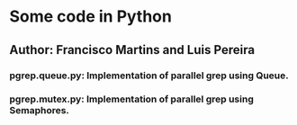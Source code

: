 # Some code in Python

## Author: Francisco Martins and Luis Pereira


### pgrep.queue.py: Implementation of parallel grep using Queue.
### pgrep.mutex.py: Implementation of parallel grep using Semaphores.

